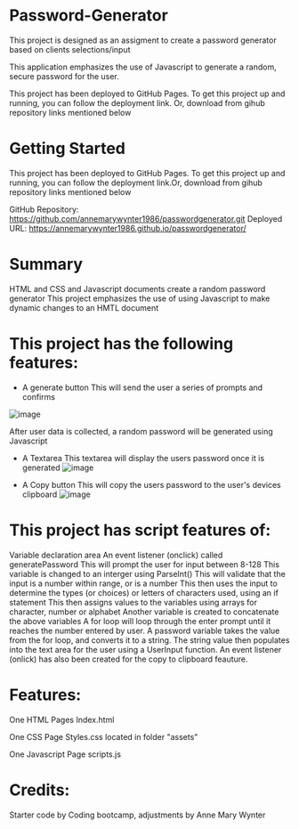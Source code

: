 # Password-Generator
This project is designed as an assigment to create a password generator based on clients selections/input

This application emphasizes the use of Javascript to generate a random, secure password for the user.

This project has been deployed to GitHub Pages. 
To get this project up and running, you can follow the deployment link. Or, download from gihub repository links mentioned below

# Getting Started
This project has been deployed to GitHub Pages. To get this project up and running, you can follow the deployment link.Or, download from gihub repository links mentioned below

GitHub Repository: https://github.com/annemarywynter1986/passwordgenerator.git
Deployed URL: https://annemarywynter1986.github.io/passwordgenerator/


# Summary
HTML and CSS and Javascript documents create a random password generator
This project emphasizes the use of using Javascript to make dynamic changes to an HMTL document

# This project has the following features:
* A generate button
This will send the user a series of prompts and confirms

![image](https://user-images.githubusercontent.com/130412307/235821220-a9b39db2-3b44-4509-995a-7f253652d9b8.png)


After user data is collected, a random password will be generated using Javascript
* A Textarea
This textarea will display the users password once it is generated
![image](https://user-images.githubusercontent.com/130412307/235821282-0b1bdf51-6222-4a27-a639-839abb783972.png)


* A Copy button
This will copy the users password to the user's devices clipboard
![image](https://user-images.githubusercontent.com/130412307/235821326-1b6e3b5e-91b5-4613-a085-0533dae46813.png)


# This project has script features of:
Variable declaration area
An event listener (onclick) called generatePassword
This will prompt the user for input between 8-128
This variable is changed to an interger using ParseInt()
This will validate that the input is a number within range, or is a number
This then uses the input to determine the types (or choices) or letters of characters used, using an if statement
This then assigns values to the variables using arrays for character, number or alphabet
Another variable is created to concatenate the above variables
A for loop will loop through the enter prompt until it reaches the number entered by user.
A password variable takes the value from the for loop, and converts it to a string.
The string value then populates into the text area for the user using a UserInput function.
An event listener (onlick) has also been created for the copy to clipboard feauture.

# Features:
One HTML Pages
Index.html

One CSS Page
Styles.css located in folder "assets"

One Javascript Page
scripts.js 

# Credits:
Starter code by Coding bootcamp, adjustments by Anne Mary Wynter
